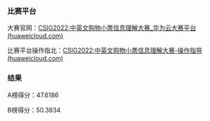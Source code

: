 ### 比赛平台

大赛官网：[CSIG2022:中英文购物小票信息理解大赛_华为云大赛平台 (huaweicloud.com)](https://competition.huaweicloud.com/information/1000041696/qa)

比赛平台操作指北：[CSIG2022:中英文购物小票信息理解大赛-操作指导 (huaweicloud.com)](https://developer.huaweicloud.com/develop/aigallery/article/detail?id=c48432f0-8447-49f9-9d18-d1ac0481bf27)

### 结果
A榜得分：47.6186

B榜得分：50.3834
